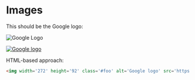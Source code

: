 # Images

This should be the Google logo:

![Google Logo](https://www.google.com/images/branding/googlelogo/1x/googlelogo_color_272x92dp.png)

[![Google logo](https://www.google.com/images/branding/googlelogo/1x/googlelogo_color_272x92dp.png)](https://www.google.com/images/branding/googlelogo/1x/googlelogo_color_272x92dp.png)

HTML-based approach:

```HTML
<img width='272' height='92' class='#foo' alt='Google logo' src='https://www.google.com/images/branding/googlelogo/1x/googlelogo_color_272x92dp.png' />
```
